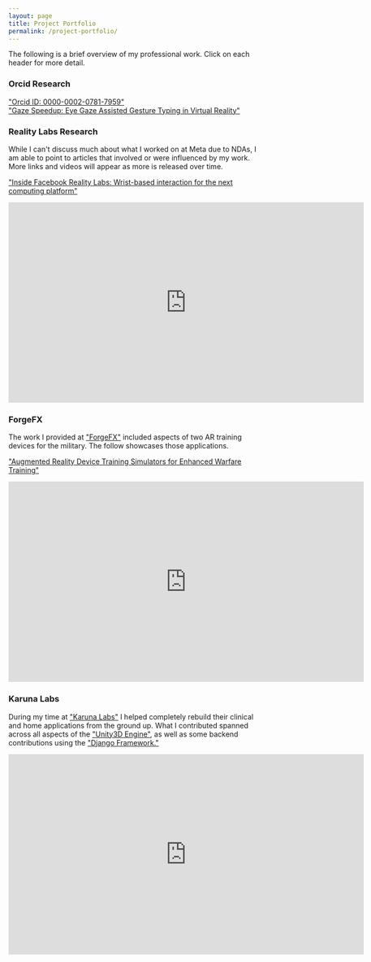 ```yaml
---
layout: page
title: Project Portfolio
permalink: /project-portfolio/
---
```


The following is a brief overview of my professional work. Click on each header for more detail.  

### Orcid Research

["Orcid ID: 0000-0002-0781-7959"](https://orcid.org/0000-0002-0781-7959)  
["Gaze Speedup: Eye Gaze Assisted Gesture Typing in Virtual Reality"](https://dl.acm.org/doi/10.1145/3581641.3584072)

### Reality Labs Research

While I can't discuss much about what I worked on at Meta due to NDAs, I am able to point to articles that involved or were influenced by my work. More links and videos will appear as more is released over time.

["Inside Facebook Reality Labs: Wrist-based interaction for the next computing platform"](https://tech.facebook.com/reality-labs/2021/3/inside-facebook-reality-labs-wrist-based-interaction-for-the-next-computing-platform/)

<iframe src="https://www.facebook.com/plugins/video.php?href=https%3A%2F%2Fwww.facebook.com%2FTechatMeta%2Fvideos%2F1146186389155473%2F%3Fref%3Dembed_video&show_text=0&width=560" width="700" height="394" style="border:none;overflow:hidden;display:block" scrolling="no" frameborder="1" allowfullscreen="true" allow="autoplay; clipboard-write; encrypted-media; picture-in-picture; web-share" allowFullScreen="true"></iframe>

### ForgeFX

The work I provided at ["ForgeFX"](https://forgefx.com/) included aspects of two AR training devices for the military. The follow showcases those applications.

["Augmented Reality Device Training Simulators for Enhanced Warfare Training"](https://forgefx.com/simulation-projects/augmented-reality-device-training-simulators/)

<iframe width="700" height="394" src="https://www.youtube.com/embed/2DuiW7JGlzg?si=kTGKWEkQbMedhBzh" style="border:none;overflow:hidden;display:block" title="YouTube video player" frameborder="1" allow="accelerometer; autoplay; clipboard-write; encrypted-media; gyroscope; picture-in-picture; web-share" referrerpolicy="strict-origin-when-cross-origin" allowfullscreen></iframe>

### Karuna Labs

During my time at ["Karuna Labs"](https://www.karunalabs.com/) I helped completely rebuild their clinical and home applications from the ground up. What I contributed spanned across all aspects of the ["Unity3D Engine"](https://unity.com/), as well as some backend contributions using the ["Django Framework."](https://www.djangoproject.com/)  
  
<iframe title="vimeo-player" src="https://player.vimeo.com/video/344920663?h=d9abcccf82" width="700" height="394" style="border:none;overflow:hidden;display:block" frameborder="1" allowfullscreen></iframe>

